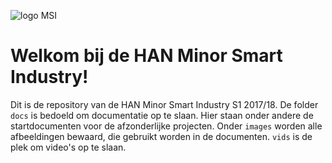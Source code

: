 ![logo MSI](https://github.com/minorsmart/sep2017/blob/master/images/logo%202%20png%20transperent.png)

# Welkom bij de HAN Minor Smart Industry!

Dit is de repository van de HAN Minor Smart Industry S1 2017/18. De folder `docs` is bedoeld om documentatie op te slaan. Hier staan onder andere de startdocumenten voor de afzonderlijke projecten. Onder `images` worden alle afbeeldingen bewaard, die gebruikt worden in de documenten. `vids` is de plek om video's op te slaan.


